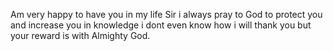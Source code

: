 Am very happy to have you in my life Sir i always pray to God to protect you and increase you in knowledge i dont even know how i will thank you but your reward is with Almighty God.
